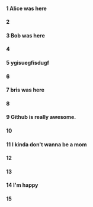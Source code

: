 #### 1 Alice was here
#### 2
#### 3 Bob was here
#### 4
#### 5 ygisuegfisdugf
#### 6
#### 7 bris was here
#### 8
#### 9 Github is really awesome.
#### 10
#### 11 I kinda don't wanna be a mom
#### 12
#### 13
#### 14 I'm happy
#### 15